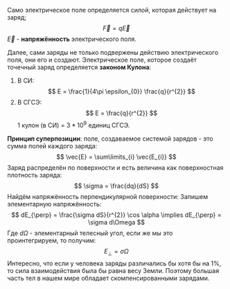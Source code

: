 Само электрическое поле определяется силой, которая действует на заряд;
$$
\vec{F} = q\vec{E}
$$
$\vec{E}$ - **напряжённость** электрического поля.

Далее, сами заряды не только подвержены действию электрического поля, они его и создают.
Электрическое поле, которое создаёт точечный заряд определяется **законом Кулона**:

1. В СИ:
$$
E = \frac{1}{4\pi \epsilon_{0}} \frac{q}{r^{2}}
$$
2. В СГСЭ:
$$
E = \frac{q}{r^{2}}
$$
1 кулон (в СИ) = $3 * 10^{9}$ единиц СГСЭ.

**Принцип суперпозиции**: поле, создаваемое системой зарядов - это сумма полей каждого заряда:
$$
\vec{E} = \sum\limits_{i} \vec{E_{i}}
$$
Заряд распределён по поверхности и есть величина как поверхностная плотность заряда:
$$
\sigma = \frac{dq}{dS}
$$
Найдём напряжённость перпендикулярной поверхности:
Запишем элементарную напряжённость:
$$
dE_{\perp} = \frac{\sigma dS}{r^{2}} \cos \alpha \implies dE_{\perp} = \sigma d\Omega
$$
Где $d\Omega$ - элементарный телесный угол, если же мы это проинтегрируем, то получим:
$$
E_{\perp} = \sigma \Omega
$$
Интересно, что если у человека заряды различались бы хотя бы на 1%, то сила взаимодействия была бы равна весу Земли. Поэтому большая часть тел в нашем мире обладает скомпенсированными зарядами.